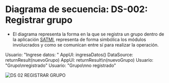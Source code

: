 # Diagrama de secuencia: DS-002: Registrar grupo
- El diagrama representa la forma en la que se registra un grupo dentro de la aplicación [SATMI](/Diseño/1.%20Propósito/Propósito.md), representa de forma simbólica los módulos involucrados y como se comunican entre sí para realizar la operación.
<!-- @startuml 

title DS - 002: Registrar Alumno

Usuario -> AppUI: selecciona\n"Alta Grupo"
AppUI --> Usuario: "Ingrese datos: "
<!-- Usuario --> AppUI: ingresaDatos()
<!-- alt Campos completos
AppUI -> DataSource: registrarGrupo
DataSource -> GrupoDAO: registrarGrupo\n(Grupo)
GrupoDAO -> GrupoDAO: nuevoGrupo
GrupoDAO-> SQLite: guardarRegistro\n(nuevoGrupo)
SQLite --> DataSource: returnResult(nuevoGrupo)
<!--DataSource --> AppUI: returnResult\n(nuevoGrupo)
<!--alt Registro exitoso
AppUI --> Usuario: "Grupo\nregistrado"
<!--else Registro no exitoso
AppUI --> Usuario: "Grupo\nno registrado"
<!--end
else Campos Incompletos
AppUI -> Usuario: "Campos\nincompletos")
end

@enduml-->
![DS 02 REGISTRAR GRUPO](https://github.com/amezcua04s/FCA-Proyecto-OO-01/assets/119078847/6565bcce-1095-469d-b128-d0bf603c4d0c)
